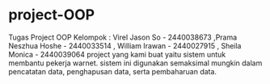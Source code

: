 # project-OOP
Tugas Project OOP Kelompok : Virel Jason So -  2440038673 ,Prama Neszhua Hoshe - 2440033514 , William Irawan - 2440027915 , Sheila Monica - 2440039064
project yang kami buat yaitu sistem untuk membantu pekerja warnet. sistem ini digunakan semaksimal mungkin dalam pencatatan data, penghapusan data, serta pembaharuan data.
